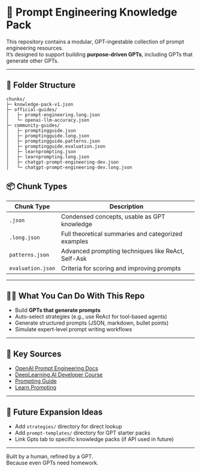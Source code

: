 # 🧠 Prompt Engineering Knowledge Pack

This repository contains a modular, GPT-ingestable collection of prompt engineering resources.  
It’s designed to support building **purpose-driven GPTs**, including GPTs that generate other GPTs.

---

## 📁 Folder Structure

```
chunks/
├─ knowledge-pack-v1.json
├─ official-guides/
│   ├─ prompt-engineering.long.json
│   └─ openai-llm-accuracy.json
├─ community-guides/
│   ├─ promptingguide.json
│   ├─ promptingguide.long.json
│   ├─ promptingguide.patterns.json
│   ├─ promptingguide.evaluation.json
│   ├─ learnprompting.json
│   ├─ learnprompting.long.json
│   ├─ chatgpt-prompt-engineering-dev.json
│   └─ chatgpt-prompt-engineering-dev.long.json
```


## 📦 Chunk Types

| Chunk Type           | Description                                      |
|----------------------|--------------------------------------------------|
| `.json`              | Condensed concepts, usable as GPT knowledge      |
| `.long.json`         | Full theoretical summaries and categorized examples |
| `patterns.json`      | Advanced prompting techniques like ReAct, Self-Ask |
| `evaluation.json`    | Criteria for scoring and improving prompts       |

---

## 🧑‍🔬 What You Can Do With This Repo

- Build **GPTs that generate prompts**
- Auto-select strategies (e.g., use ReAct for tool-based agents)
- Generate structured prompts (JSON, markdown, bullet points)
- Simulate expert-level prompt writing workflows

---

## 🔗 Key Sources

- [OpenAI Prompt Engineering Docs](https://platform.openai.com/docs/guides/prompt-engineering)
- [DeepLearning.AI Developer Course](https://www.deeplearning.ai/short-courses/chatgpt-prompt-engineering-for-developers/)
- [Prompting Guide](https://www.promptingguide.ai/)
- [Learn Prompting](https://learnprompting.org/)

---

## 🚧 Future Expansion Ideas

- Add `strategies/` directory for direct lookup
- Add `prompt-templates/` directory for GPT starter packs
- Link Gpts tab to specific knowledge packs (if API used in future)

---

Built by a human, refined by a GPT.  
Because even GPTs need homework.
